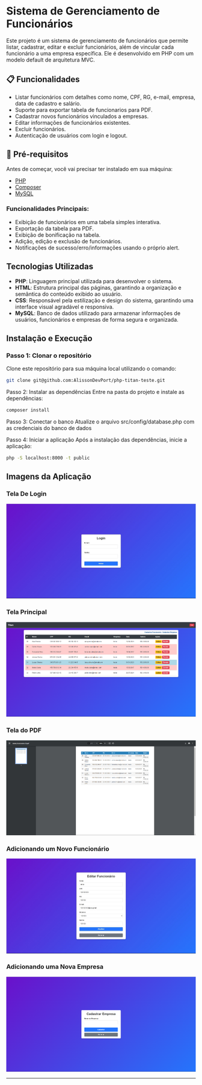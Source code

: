 # Sistema de Gerenciamento de Funcionários

Este projeto é um sistema de gerenciamento de funcionários que permite listar, cadastrar, editar e excluir funcionários, além de vincular cada funcionário a uma empresa específica. Ele é desenvolvido em PHP com um modelo default de arquitetura MVC.

## 📋 Funcionalidades

- Listar funcionários com detalhes como nome, CPF, RG, e-mail, empresa, data de cadastro e salário.
- Suporte para exportar tabela de funcionarios para PDF.
- Cadastrar novos funcionários vinculados a empresas.
- Editar informações de funcionários existentes.
- Excluir funcionários.
- Autenticação de usuários com login e logout.

## 🚀 Pré-requisitos

Antes de começar, você vai precisar ter instalado em sua máquina:

- [PHP](https://www.php.net/)
- [Composer](https://getcomposer.org/)
- [MySQL](https://www.mysql.com/)

### **Funcionalidades Principais:**
- Exibição de funcionários em uma tabela simples interativa.
- Exportação da tabela para PDF.
- Exibição de bonificação na tabela.
- Adição, edição e exclusão de funcionários.
- Notificações de sucesso/erro/informações usando o próprio alert.

## **Tecnologias Utilizadas**

- **PHP**: Linguagem principal utilizada para desenvolver o sistema.
- **HTML**: Estrutura principal das páginas, garantindo a organização e semântica do conteúdo exibido ao usuário.
- **CSS**: Responsável pela estilização e design do sistema, garantindo uma interface visual agradável e responsiva.
- **MySQL**: Banco de dados utilizado para armazenar informações de usuários, funcionários e empresas de forma segura e organizada.

## **Instalação e Execução**

### **Passo 1: Clonar o repositório**
Clone este repositório para sua máquina local utilizando o comando:

```bash
git clone git@github.com:AlissonDevPort/php-titan-teste.git
```
Passo 2: Instalar as dependências
Entre na pasta do projeto e instale as dependências:

```bash
composer install
```
Passo 3: Conectar o banco
Atualize o arquivo src/config/database.php com as credenciais do banco de dados

Passo 4: Iniciar a aplicação
Após a instalação das dependências, inicie a aplicação:
```bash
php -S localhost:8000 -t public
```

## **Imagens da Aplicação**

### Tela De Login
![Tela De Login](src/assets/Login.jpg)

### Tela Principal
![Tela Principal](src/assets/Tabela.png)

### Tela do PDF
![Tela do PDF](src/assets/PDF.png)

### Adicionando um Novo Funcionário
![Adicionar Funcionario](src/assets/Funcionario.jpg)

### Adicionando uma Nova Empresa
![Adicionar Empresa](src/assets/Empresa.png)

---
